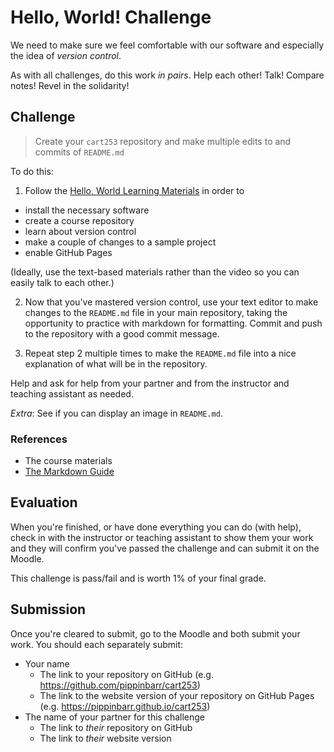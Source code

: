 # Hello, World! Challenge

We need to make sure we feel comfortable with our software and especially the idea of *version control*.

As with all challenges, do this work *in pairs*. Help each other! Talk! Compare notes! Revel in the solidarity!

## Challenge

> Create your `cart253` repository and make multiple edits to and commits of `README.md`

To do this:

1. Follow the [Hello, World Learning Materials](../../../topics/hello-world/) in order to

- install the necessary software
- create a course repository
- learn about version control
- make a couple of changes to a sample project
- enable GitHub Pages
 
(Ideally, use the text-based materials rather than the video so you can easily talk to each other.)

2. Now that you've mastered version control, use your text editor to make changes to the `README.md` file in your main repository, taking the opportunity to practice with markdown for formatting. Commit and push to the repository with a good commit message. 

3. Repeat step 2 multiple times to make the `README.md` file into a nice explanation of what will be in the repository.

Help and ask for help from your partner and from the instructor and teaching assistant as needed.

*Extra*: See if you can display an image in `README.md`.

### References

- The course materials
- [The Markdown Guide](https://www.markdownguide.org/)

## Evaluation

When you're finished, or have done everything you can do (with help), check in with the instructor or teaching assistant to show them your work and they will confirm you've passed the challenge and can submit it on the Moodle.

This challenge is pass/fail and is worth 1% of your final grade.

## Submission

Once you're cleared to submit, go to the Moodle and both submit your work. You should each separately submit:

- Your name
    - The link to your repository on GitHub (e.g. https://github.com/pippinbarr/cart253)
    - The link to the website version of your repository on GitHub Pages (e.g. https://pippinbarr.github.io/cart253)
- The name of your partner for this challenge
    - The link to *their* repository on GitHub
    - The link to *their* website version